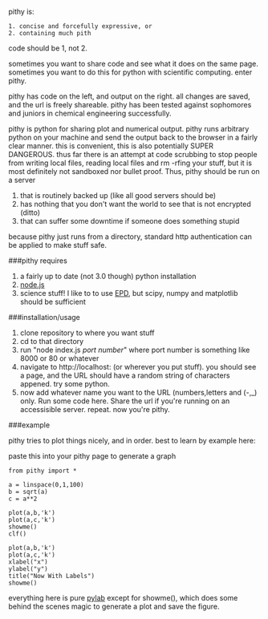 pithy is:  

	1. concise and forcefully expressive, or
	2. containing much pith

code should be 1, not 2.  

sometimes you want to share code and see what it does on the same page.  sometimes you want to do this for python with scientific computing.  enter pithy.  

pithy has code on the left, and output on the right.  all changes are saved, and the url is freely shareable.  pithy has been tested against sophomores and juniors in chemical engineering successfully.  

pithy is python for sharing plot and numerical output.  pithy runs arbitrary python on your machine and send the output back to the browser in a fairly clear manner.  this is convenient, this is also potentially SUPER DANGEROUS.  thus far there is an attempt at code scrubbing to stop people from writing local files, reading local files and rm -rfing your stuff, but it is most definitely not sandboxed nor bullet proof.  Thus, pithy should be run on a server 

1. that is routinely backed up (like all good servers should be)
2. has nothing that you don't want the world to see that is not encrypted (ditto)
3. that can suffer some downtime if someone does something stupid

because pithy just runs from a directory, standard http authentication can be applied to make stuff safe.

###pithy requires 

1. a fairly up to date (not 3.0 though) python installation
2. [node.js](http://nodejs.org/)   
3. science stuff! I like to to use [EPD](http://www.enthought.com/products/epd_free.php), but scipy, numpy and matplotlib should be sufficient 

###installation/usage

1. clone repository to where you want stuff
2. cd to that directory
3. run "node index.js _port number_" where port number is something like 8000 or 80 or whatever
4. navigate to http://localhost:<port number>  (or wherever you put stuff).  you should see a page, and the URL should have a random string of characters appened.  try some python.
5.  now add whatever name you want to the URL (numbers,letters and (-,_) only.  Run some code here.  Share the url if you're running on an accessisible server.  repeat.  now you're pithy.


###example

pithy tries to plot things nicely, and in order.  best to learn by example here:

paste this into your pithy page to generate a graph

	from pithy import *
	
    a = linspace(0,1,100)
    b = sqrt(a)
    c = a**2

    plot(a,b,'k')
    plot(a,c,'k')
    showme()
    clf()

    plot(a,b,'k')
    plot(a,c,'k')
    xlabel("x")
    ylabel("y")
    title("Now With Labels")
    showme() 

everything here is pure [pylab](http://www.scipy.org/PyLab) except for showme(), which does some behind the scenes magic to generate a plot and save the figure.  

